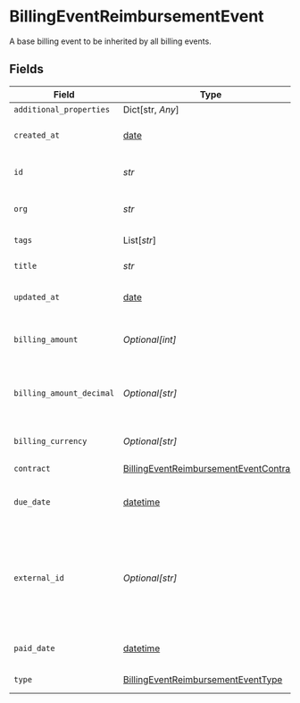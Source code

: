 # BillingEventReimbursementEvent

A base billing event to be inherited by all billing events.


## Fields

| Field                                                                                                       | Type                                                                                                        | Required                                                                                                    | Description                                                                                                 | Example                                                                                                     |
| ----------------------------------------------------------------------------------------------------------- | ----------------------------------------------------------------------------------------------------------- | ----------------------------------------------------------------------------------------------------------- | ----------------------------------------------------------------------------------------------------------- | ----------------------------------------------------------------------------------------------------------- |
| `additional_properties`                                                                                     | Dict[str, *Any*]                                                                                            | :heavy_minus_sign:                                                                                          | N/A                                                                                                         |                                                                                                             |
| `created_at`                                                                                                | [date](https://docs.python.org/3/library/datetime.html#date-objects)                                        | :heavy_check_mark:                                                                                          | Creation timestamp of the entity                                                                            | 2021-02-09T12:41:43.662Z                                                                                    |
| `id`                                                                                                        | *str*                                                                                                       | :heavy_check_mark:                                                                                          | Entity ID                                                                                                   | 5da0a718-c822-403d-9f5d-20d4584e0528                                                                        |
| `org`                                                                                                       | *str*                                                                                                       | :heavy_check_mark:                                                                                          | Organization ID the entity belongs to                                                                       | 123                                                                                                         |
| `tags`                                                                                                      | List[*str*]                                                                                                 | :heavy_minus_sign:                                                                                          | Array of entity tags                                                                                        | example,mock                                                                                                |
| `title`                                                                                                     | *str*                                                                                                       | :heavy_check_mark:                                                                                          | Title of the entity                                                                                         | Example Entity                                                                                              |
| `updated_at`                                                                                                | [date](https://docs.python.org/3/library/datetime.html#date-objects)                                        | :heavy_check_mark:                                                                                          | Last update timestamp of the entity                                                                         | 2021-02-09T12:41:43.662Z                                                                                    |
| `billing_amount`                                                                                            | *Optional[int]*                                                                                             | :heavy_minus_sign:                                                                                          | Amount to be paid in cents i.e. precision 2                                                                 | 10050                                                                                                       |
| `billing_amount_decimal`                                                                                    | *Optional[str]*                                                                                             | :heavy_minus_sign:                                                                                          | Amount to be paid in cents in decimal string representation                                                 | 100.50                                                                                                      |
| `billing_currency`                                                                                          | *Optional[str]*                                                                                             | :heavy_minus_sign:                                                                                          | Currency code in ISO 4217 format                                                                            | EUR                                                                                                         |
| `contract`                                                                                                  | [BillingEventReimbursementEventContract](../../models/shared/billingeventreimbursementeventcontract.md)     | :heavy_check_mark:                                                                                          | N/A                                                                                                         |                                                                                                             |
| `due_date`                                                                                                  | [datetime](https://docs.python.org/3/library/datetime.html#datetime-objects)                                | :heavy_minus_sign:                                                                                          | Date on which the installment is due.                                                                       |                                                                                                             |
| `external_id`                                                                                               | *Optional[str]*                                                                                             | :heavy_minus_sign:                                                                                          | Unique identifier for event, used to reference the event to a 3rd party resource such as a SAP Installment. | d4fb2a4e-3f74-4fc4-8fba-6fdaaaa3b08e                                                                        |
| `paid_date`                                                                                                 | [datetime](https://docs.python.org/3/library/datetime.html#datetime-objects)                                | :heavy_minus_sign:                                                                                          | Date on which the customer is reimbursed.                                                                   |                                                                                                             |
| `type`                                                                                                      | [BillingEventReimbursementEventType](../../models/shared/billingeventreimbursementeventtype.md)             | :heavy_check_mark:                                                                                          | Type of the billing event.                                                                                  | reimbursement                                                                                               |